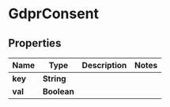 
# GdprConsent

## Properties
Name | Type | Description | Notes
------------ | ------------- | ------------- | -------------
**key** | **String** |  | 
**val** | **Boolean** |  | 



